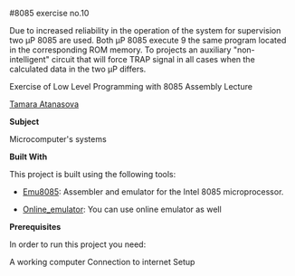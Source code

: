 #8085 exercise no.10

Due to increased reliability in the operation of the system for
supervision two µP 8085 are used. Both µP 8085 execute
9 the same program located in the corresponding ROM memory. To
projects an auxiliary "non-intelligent" circuit that will force
TRAP signal in all cases when the calculated data in
the two µP differs.



Exercise of Low Level Programming with 8085 Assembly Lecture



[Tamara Atanasova ](https://github.com/tamaraatanasova)



**Subject**

Microcomputer's systems

**Built With**

This project is built using the following tools:

- [Emu8085](https://8085-emulator.soft112.com/download.html): Assembler and emulator for the Intel 8085 microprocessor.

- [Online_emulator](https://www.sim8085.com/): You can use online emulator as well

**Prerequisites**

In order to run this project you need:

A working computer
Connection to internet
Setup







